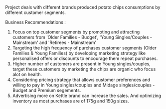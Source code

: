 Project deals with different brands produced potato chips consumptions by different customer segments. 

Business Recommendations :

1. Focus on top customer segments by promoting and attracting customers from 'Older Families - Budget', 'Young Singles/Couples - Mainstream' and 'Retirees - Mainstream'
2. Targeting the high frequency of purchases customer segments (Older Families & Young Families) by developing marketing strategy like personalised offers or discounts to encourage them repeat purchases.
3. Higher number of customers are present in Young singles/couples, target these customers by marketing the chips are organic who focus alot on health.
4. Considering pricing strategy that allows customer preferences and willing to pay in Young singles/couples and Midage singles/couples - Budget and Premium segements.
5. Advertising more on Kettle brand can increase the sales. And optimizing inventory as most purchases are of 175g and 150g sizes.
